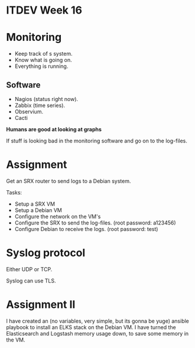 # ITDEV Week 16 #

# Monitoring #

 * Keep track of s system.
 * Know what is going on.
 * Everything is running.

## Software ##

 * Nagios (status right now).
 * Zabbix (time series).
 * Observium.
 * Cacti

**Humans are good at looking at graphs**

If stuff is looking bad in the monitoring software and go on to the log-files.


# Assignment #

Get an SRX router to send logs to a Debian system.

Tasks:

 * Setup a SRX VM
 * Setup a Debian VM
 * Configure the network on the VM's
 * Configure the SRX to send the log-files. (root password: a123456)
 * Configure Debian to receive the logs. (root password: test)

# Syslog protocol #

Either UDP or TCP.

Syslog can use TLS.

# Assignment II #

I have created an (no variables, very simple, but its gonna be yuge) ansible
playbook to install an ELKS stack on the Debian VM.
I have turned the Elasticsearch and Logstash memory usage down, to save some
memory in the VM.
